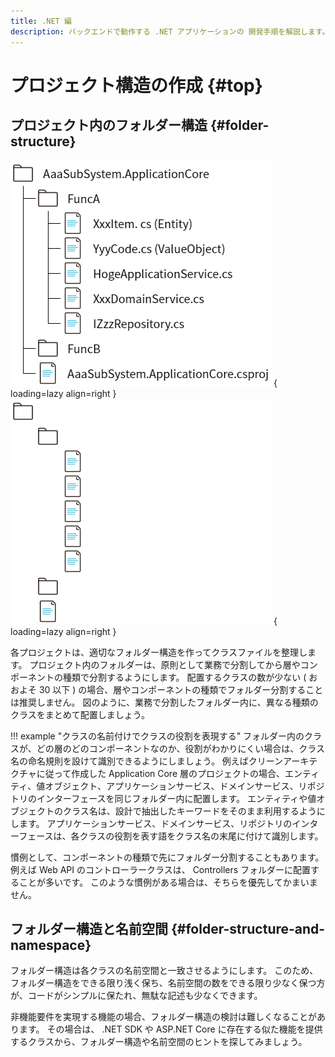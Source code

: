 ```yaml
---
title: .NET 編
description: バックエンドで動作する .NET アプリケーションの 開発手順を解説します。
---
```


# プロジェクト構造の作成 {#top}

## プロジェクト内のフォルダー構造 {#folder-structure}

![Application Core のフォルダー構造例](../../../images/guidebooks/how-to-develop/dotnet/application-core-folders-light.png#only-light){ loading=lazy align=right }
![Application Core のフォルダー構造例](../../../images/guidebooks/how-to-develop/dotnet/application-core-folders-dark.png#only-dark){ loading=lazy align=right }

各プロジェクトは、適切なフォルダー構造を作ってクラスファイルを整理します。
プロジェクト内のフォルダーは、原則として業務で分割してから層やコンポーネントの種類で分割するようにします。
配置するクラスの数が少ない ( おおよそ 30 以下 ) の場合、層やコンポーネントの種類でフォルダー分割することは推奨しません。
図のように、業務で分割したフォルダー内に、異なる種類のクラスをまとめて配置しましょう。

!!! example "クラスの名前付けでクラスの役割を表現する"
    フォルダー内のクラスが、どの層のどのコンポーネントなのか、役割がわかりにくい場合は、クラス名の命名規則を設けて識別できるようにしましょう。
    例えばクリーンアーキテクチャに従って作成した Application Core 層のプロジェクトの場合、エンティティ、値オブジェクト、アプリケーションサービス、ドメインサービス、リポジトリのインターフェースを同じフォルダー内に配置します。
    エンティティや値オブジェクトのクラス名は、設計で抽出したキーワードをそのまま利用するようにします。
    アプリケーションサービス、ドメインサービス、リポジトリのインターフェースは、各クラスの役割を表す語をクラス名の末尾に付けて識別します。

慣例として、コンポーネントの種類で先にフォルダー分割することもあります。
例えば Web API のコントローラークラスは、 Controllers フォルダーに配置することが多いです。
このような慣例がある場合は、そちらを優先してかまいません。

## フォルダー構造と名前空間 {#folder-structure-and-namespace}

フォルダー構造は各クラスの名前空間と一致させるようにします。
このため、フォルダー構造をできる限り浅く保ち、名前空間の数をできる限り少なく保つ方が、コードがシンプルに保たれ、無駄な記述も少なくできます。

非機能要件を実現する機能の場合、フォルダー構造の検討は難しくなることがあります。
その場合は、 .NET SDK や ASP.NET Core に存在する似た機能を提供するクラスから、フォルダー構造や名前空間のヒントを探してみましょう。
